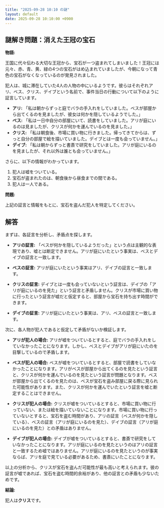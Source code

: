 ```yaml
---
title: "2025-09-28 10:10 の謎"
layout: default
date: 2025-09-28 10:10:00 +0900
---
```

## 謎解き問題：消えた王冠の宝石

**物語:**

王国に代々伝わる大切な王冠から、宝石が一つ盗まれてしまいました！王冠には元々、赤、青、黄、緑の4つの宝石がはめ込まれていましたが、今朝になって青色の宝石がなくなっているのが発見されました。

犯人は、城に滞在していた4人の人物の中にいるようです。彼らはそれぞれアリ、ベス、クリス、デイブという名前で、事件当日の行動について以下のように証言しています。

*   **アリ:** 「私は朝からずっと庭でバラの手入れをしていました。ベスが部屋から出てくるのを見ましたが、彼女は何かを隠しているようでした。」
*   **ベス:** 「私は一日中自分の部屋にいて、読書をしていました。アリが庭にいるのは見ましたが、クリスが何かを運んでいるのを見ました。」
*   **クリス:** 「私は朝食後、市場に買い物に行きました。帰ってきてからは、ずっと自分の部屋で絵を描いていました。デイブとは一度も会っていません。」
*   **デイブ:** 「私は朝からずっと書斎で研究をしていました。アリが庭にいるのを見ましたが、それ以外は誰とも会っていません。」

さらに、以下の情報がわかっています。

1.  犯人は嘘をついている。
2.  宝石が盗まれたのは、朝食後から昼食までの間である。
3.  犯人は一人である。

**問題:**

上記の証言と情報をもとに、宝石を盗んだ犯人を特定してください。

## 解答

まずは、各証言を分析し、矛盾点を探します。

*   **アリの証言:** 「ベスが何かを隠しているようだった」という点は主観的な表現であり、嘘とは断定できません。アリが庭にいたという事実は、ベスとデイブの証言と一致します。

*   **ベスの証言:** アリが庭にいたという事実はアリ、デイブの証言と一致します。

*   **クリスの証言:** デイブとは一度も会っていないという証言は、デイブの「アリが庭にいるのを見た」という証言と矛盾しません。クリスが市場に買い物に行ったという証言が嘘だと仮定すると、部屋から宝石を持ち出す時間ができます。

*   **デイブの証言:** アリが庭にいたという事実は、アリ、ベスの証言と一致します。

次に、各人物が犯人であると仮定して矛盾がないか検証します。

*   **アリが犯人の場合:** アリが嘘をついているとすると、庭でバラの手入れをしていなかったことになります。しかし、ベスとデイブがアリが庭にいたのを目撃しているので矛盾します。

*   **ベスが犯人の場合:** ベスが嘘をついているとすると、部屋で読書をしていなかったことになります。アリがベスが部屋から出てくるのを見たという証言と、クリスが何かを運んでいるのを見たという証言が問題となります。ベスが部屋から出てくるのを見たのは、ベスが宝石を盗み部屋に戻る際に見られた可能性があります。また、クリスが何かを運んでいたという証言を嘘と断定することはできません。

*   **クリスが犯人の場合:** クリスが嘘をついているとすると、市場に買い物に行っていない、または絵を描いていないことになります。市場に買い物に行っていないとすると、宝石を盗む時間があり、アリの証言（ベスが何かを隠している）、ベスの証言（アリが庭にいるのを見た）、デイブの証言（アリが庭にいるのを見た）との矛盾はありません。

*   **デイブが犯人の場合:** デイブが嘘をついているとすると、書斎で研究をしていなかったことになります。アリが庭にいるのを見たというのはアリの証言と一致するため嘘ではありません。アリが庭にいるのを見たというのが事実ならば、アリを庭で見ている必要があるため、書斎にいたことになります。

以上の分析から、クリスが宝石を盗んだ可能性が最も高いと考えられます。彼の証言が嘘であれば、宝石を盗む時間的余裕があり、他の証言との矛盾も少ないためです。

**結論:**

犯人は**クリス**です。
